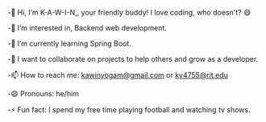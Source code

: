 -👋 Hi, I’m K-A-W-I-N,, your friendly buddy! I love coding, who doesn't?  😄

-👀 I’m interested in, Backend web development.

-🌱 I’m currently learning Spring Boot.

-💞️ I want to collaborate on projects to help others and grow as a developer.

-📫 How to reach me: kawinyogam@gmail.com or ky4755@rit.edu

-😄 Pronouns: he/him

-⚡ Fun fact: I spend my free time playing football and watching tv shows.
<!---
CodeNinjaSecrets/CodeNinjaSecrets is a ✨ special ✨ repository because its `README.md` (this file) appears on your GitHub profile.
You can click the Preview link to take a look at your changes.
--->
